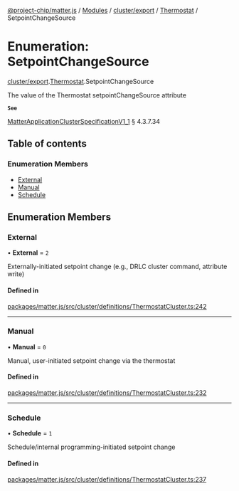 [@project-chip/matter.js](../README.md) / [Modules](../modules.md) / [cluster/export](../modules/cluster_export.md) / [Thermostat](../modules/cluster_export.Thermostat.md) / SetpointChangeSource

# Enumeration: SetpointChangeSource

[cluster/export](../modules/cluster_export.md).[Thermostat](../modules/cluster_export.Thermostat.md).SetpointChangeSource

The value of the Thermostat setpointChangeSource attribute

**`See`**

[MatterApplicationClusterSpecificationV1_1](../interfaces/spec_export.MatterApplicationClusterSpecificationV1_1.md) § 4.3.7.34

## Table of contents

### Enumeration Members

- [External](cluster_export.Thermostat.SetpointChangeSource.md#external)
- [Manual](cluster_export.Thermostat.SetpointChangeSource.md#manual)
- [Schedule](cluster_export.Thermostat.SetpointChangeSource.md#schedule)

## Enumeration Members

### External

• **External** = ``2``

Externally-initiated setpoint change (e.g., DRLC cluster command, attribute write)

#### Defined in

[packages/matter.js/src/cluster/definitions/ThermostatCluster.ts:242](https://github.com/project-chip/matter.js/blob/be83914/packages/matter.js/src/cluster/definitions/ThermostatCluster.ts#L242)

___

### Manual

• **Manual** = ``0``

Manual, user-initiated setpoint change via the thermostat

#### Defined in

[packages/matter.js/src/cluster/definitions/ThermostatCluster.ts:232](https://github.com/project-chip/matter.js/blob/be83914/packages/matter.js/src/cluster/definitions/ThermostatCluster.ts#L232)

___

### Schedule

• **Schedule** = ``1``

Schedule/internal programming-initiated setpoint change

#### Defined in

[packages/matter.js/src/cluster/definitions/ThermostatCluster.ts:237](https://github.com/project-chip/matter.js/blob/be83914/packages/matter.js/src/cluster/definitions/ThermostatCluster.ts#L237)
